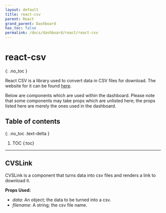 ```yaml
---  
layout: default  
title: react-csv
parent: React  
grand_parent: Dashboard
has_toc: false
permalink: /docs/dashboard/react/react-csv
---  
```


# react-csv
{: .no_toc }

React CSV is a library used to convert data in CSV files for download. The website for it can be found [here](https://react-csv.github.io/react-csv/).

Below are components which are used within the dashboard. Please note that some components may take props which are unlisted here; the props listed here are merely the ones used in the dashboard.

## Table of contents
{: .no_toc .text-delta }

1. TOC
{:toc}

---

## CVSLink

CVSLink is a component that turns data into csv files and renders a link to download it.

**Props Used:**
- *data*: An object; the data to be turned into a csv.
- *filename*: A string; the csv file name.